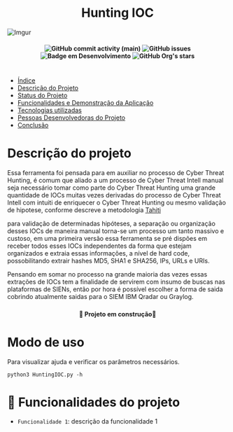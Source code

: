 <h1 align="center" >Hunting IOC</h1>

<p align="center">

  ![Imgur](https://i.imgur.com/HctvKhE.png)
  
</p>

<h4 align="center">
  
<!-- aqui é onde é colocados os budgets-->

![GitHub commit activity (main)](https://img.shields.io/github/commit-activity/w/weldon-araujo/Hunting_IOC)
![GitHub issues](https://img.shields.io/github/issues/weldon-araujo/Hunting_IOC)
![Badge em Desenvolvimento](https://img.shields.io/static/v1?label=status&message=em%20desenvolvimento&color=GREEN)
![GitHub Org's stars](https://img.shields.io/github/stars/weldon-araujo?style=social)

</h4>


<h1></h1>

* [Índice](#índice)
* [Descrição do Projeto](#descrição-do-projeto)
* [Status do Projeto](#status-do-Projeto)
* [Funcionalidades e Demonstração da Aplicação](#funcionalidades-e-demonstração-da-aplicação)
* [Tecnologias utilizadas](#tecnologias-utilizadas)
* [Pessoas Desenvolvedoras do Projeto](#pessoas-desenvolvedoras)
* [Conclusão](#conclusão)

<!-- Parte de descrição do projeto -->

<h1>Descrição do projeto</h1>

Essa ferramenta foi pensada para em auxiliar no processo de Cyber Threat Hunting, é comum que aliado a um processo de Cyber Threat Intell manual seja necessário tomar como parte do Cyber Threat Hunting uma grande quantidade de IOCs muitas vezes derivadas do processo de Cyber Threat Intell com intuiti de enriquecer o Cyber Threat Hunting ou mesmo validação de hipotese, conforme descreve a metodologia <a href="https://www.betaalvereniging.nl/wp-content/uploads/DEF-TaHiTI-Threat-Hunting-Methodology.pdf" target= "_blank" rel="noreferrer noopener nofollow">Tahiti</a>

 para validação de determinadas hipóteses, a separação ou organização desses IOCs de maneira manual torna-se um processo um tanto massivo e custoso, em uma primeira versão essa ferramenta se pré dispões em receber todos esses IOCs independentes da forma que estejam organizados e extraia essas informações, a nível de hard code, possobilitando extrair hashes MD5, SHA1 e SHA256, IPs, URLs e URIs.

Pensando em somar no processo na grande maioria das vezes essas extrações de IOCs tem a finalidade de servirem com insumo de buscas nas plataformas de SIENs, então por hora é possível escolher a forma de saida cobrindo atualmente saidas para o SIEM IBM Qradar ou Graylog.

<h3></h3>

<h4 align="center">
  
   :construction: Projeto em construção:construction:

</h4>

<h3></h3>

<!-- Modo de uso-->


<h1>Modo de uso</h1>

Para visualizar ajuda e verificar os parâmetros necessários.

```
python3 HuntingIOC.py -h
```



<!-- Parte de descrição de funcionalidades-->

# :hammer: Funcionalidades do projeto

- `Funcionalidade 1`: descrição da funcionalidade 1
